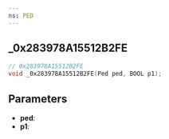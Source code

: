 ```yaml
---
ns: PED
---
```

## _0x283978A15512B2FE

```c
// 0x283978A15512B2FE
void _0x283978A15512B2FE(Ped ped, BOOL p1);
```

## Parameters
* **ped**:
* **p1**:
